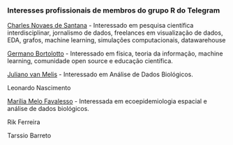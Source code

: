 ### Interesses profissionais de membros do grupo R do Telegram 

[Charles Novaes de Santana](https://linkedin.com/in/cndesantana/) - Interessado em pesquisa científica interdisciplinar, jornalismo de dados, freelances em visualização de dados, EDA, grafos, machine learning, simulações computacionais, datawarehouse

[Germano Bortolotto](https://www.linkedin.com/in/gerbortolotto/) - Interessado em física, teoria da informação, machine learning, comunidade open source e educação científica.

[Juliano van Melis](www.linkedin.com/in/juliano-van-melis-377b219) - Interessado em Análise de Dados Biológicos.

Leonardo Nascimento 

[Marília Melo Favalesso](linktr.ee/mmfava) - Interessada em ecoepidemiologia espacial e análise de dados biológicos. 

Rik Ferreira

Tarssio Barreto

